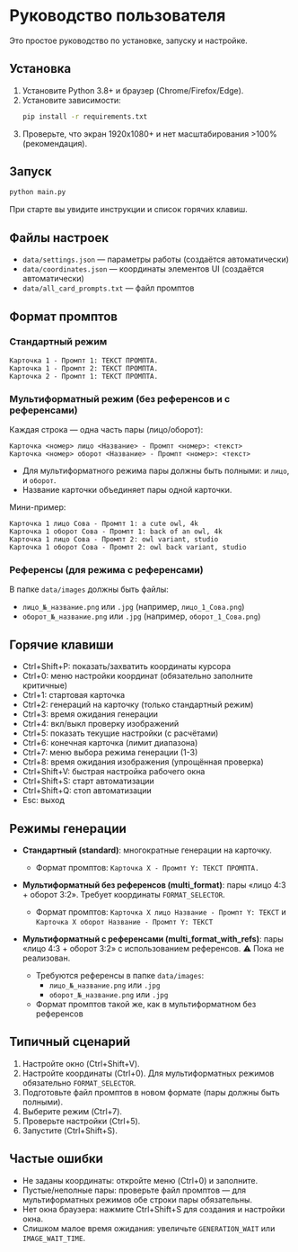 # Руководство пользователя

Это простое руководство по установке, запуску и настройке.

## Установка

1. Установите Python 3.8+ и браузер (Chrome/Firefox/Edge).
2. Установите зависимости:
   ```bash
   pip install -r requirements.txt
   ```
3. Проверьте, что экран 1920x1080+ и нет масштабирования >100% (рекомендация).

## Запуск

```bash
python main.py
```

При старте вы увидите инструкции и список горячих клавиш.

## Файлы настроек

- `data/settings.json` — параметры работы (создаётся автоматически)
- `data/coordinates.json` — координаты элементов UI (создаётся автоматически)
- `data/all_card_prompts.txt` — файл промптов

## Формат промптов

### Стандартный режим

```
Карточка 1 - Промпт 1: ТЕКСТ ПРОМПТА.
Карточка 1 - Промпт 2: ТЕКСТ ПРОМПТА.
Карточка 2 - Промпт 1: ТЕКСТ ПРОМПТА.
```

### Мультиформатный режим (без референсов и с референсами)

Каждая строка — одна часть пары (лицо/оборот):

```
Карточка <номер> лицо <Название> - Промпт <номер>: <текст>
Карточка <номер> оборот <Название> - Промпт <номер>: <текст>
```

- Для мультиформатного режима пары должны быть полными: и `лицо`, и `оборот`.
- Название карточки объединяет пары одной карточки.

Мини-пример:

```
Карточка 1 лицо Сова - Промпт 1: a cute owl, 4k
Карточка 1 оборот Сова - Промпт 1: back of an owl, 4k
Карточка 1 лицо Сова - Промпт 2: owl variant, studio
Карточка 1 оборот Сова - Промпт 2: owl back variant, studio
```

### Референсы (для режима с референсами)

В папке `data/images` должны быть файлы:

- `лицо_№_название.png` или `.jpg` (например, `лицо_1_Сова.png`)
- `оборот_№_название.png` или `.jpg` (например, `оборот_1_Сова.png`)

## Горячие клавиши

- Ctrl+Shift+P: показать/захватить координаты курсора
- Ctrl+0: меню настройки координат (обязательно заполните критичные)
- Ctrl+1: стартовая карточка
- Ctrl+2: генераций на карточку (только стандартный режим)
- Ctrl+3: время ожидания генерации
- Ctrl+4: вкл/выкл проверку изображений
- Ctrl+5: показать текущие настройки (с расчётами)
- Ctrl+6: конечная карточка (лимит диапазона)
- Ctrl+7: меню выбора режима генерации (1-3)
- Ctrl+8: время ожидания изображения (упрощённая проверка)
- Ctrl+Shift+V: быстрая настройка рабочего окна
- Ctrl+Shift+S: старт автоматизации
- Ctrl+Shift+Q: стоп автоматизации
- Esc: выход

## Режимы генерации

- **Стандартный (standard)**: многократные генерации на карточку.

  - Формат промптов: `Карточка X - Промпт Y: ТЕКСТ ПРОМПТА.`

- **Мультиформатный без референсов (multi_format)**: пары «лицо 4:3 + оборот 3:2». Требует координаты `FORMAT_SELECTOR`.

  - Формат промптов: `Карточка X лицо Название - Промпт Y: ТЕКСТ` и `Карточка X оборот Название - Промпт Y: ТЕКСТ`

- **Мультиформатный с референсами (multi_format_with_refs)**: пары «лицо 4:3 + оборот 3:2» с использованием референсов. ⚠️ Пока не реализован.
  - Требуются референсы в папке `data/images`:
    - `лицо_№_название.png` или `.jpg`
    - `оборот_№_название.png` или `.jpg`
  - Формат промптов такой же, как в мультиформатном без референсов

## Типичный сценарий

1. Настройте окно (Ctrl+Shift+V).
2. Настройте координаты (Ctrl+0). Для мультиформатных режимов обязательно `FORMAT_SELECTOR`.
3. Подготовьте файл промптов в новом формате (пары должны быть полными).
4. Выберите режим (Ctrl+7).
5. Проверьте настройки (Ctrl+5).
6. Запустите (Ctrl+Shift+S).

## Частые ошибки

- Не заданы координаты: откройте меню (Ctrl+0) и заполните.
- Пустые/неполные пары: проверьте файл промптов — для мультиформатных режимов обе строки пары обязательны.
- Нет окна браузера: нажмите Ctrl+Shift+S для создания и настройки окна.
- Слишком малое время ожидания: увеличьте `GENERATION_WAIT` или `IMAGE_WAIT_TIME`.
